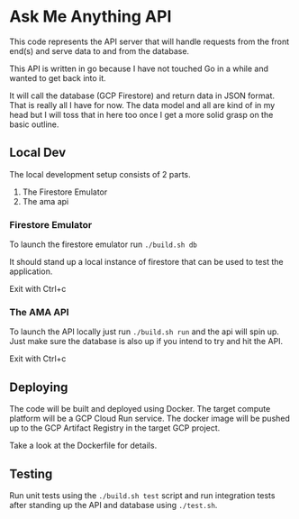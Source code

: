 # Ask Me Anything API

This code represents the API server that will handle requests from the front end(s) and serve data to and from the database.

This API is written in go because I have not touched Go in a while and wanted to get back into it.

It will call the database (GCP Firestore) and return data in JSON format. That is really all I have for now. The data model and all are kind of in my head but I will toss that in here too once I get a more solid grasp on the basic outline.

## Local Dev

The local development setup consists of 2 parts.

1. The Firestore Emulator
1. The ama api

### Firestore Emulator

To launch the firestore emulator run `./build.sh db`

It should stand up a local instance of firestore that can be used to test the application.

Exit with Ctrl+c

### The AMA API

To launch the API locally just run `./build.sh run` and the api will spin up. Just make sure the database is also up if you intend to try and hit the API.

Exit with Ctrl+c

## Deploying

The code will be built and deployed using Docker. The target compute platform will be a GCP Cloud Run service. The docker image will be pushed up to the GCP Artifact Registry in the target GCP project.

Take a look at the Dockerfile for details.

## Testing

Run unit tests using the `./build.sh test` script and run integration tests after standing up the API and database using `./test.sh`.
